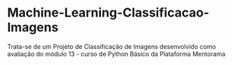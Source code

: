 # Machine-Learning-Classificacao-Imagens
 Trata-se de um Projeto de Classificação de Imagens desenvolvido como avaliação do módulo 13 - curso de Python Básico da Plataforma  Mentorama
